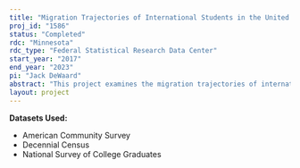 ```yaml
---
title: "Migration Trajectories of International Students in the United States"
proj_id: "1586"
status: "Completed"
rdc: "Minnesota"
rdc_type: "Federal Statistical Research Data Center"
start_year: "2017"
end_year: "2023"
pi: "Jack DeWaard"
abstract: "This project examines the migration trajectories of international students in the United States, using a combination of restricted-use data from the National Survey of College Graduates, the American Community Survey, and the Decennial Census long form. The research addresses two sets of questions. First, what are the patterns of international students’ spatial mobility within the United States, and what explains these patterns? Second, what are the patterns of migration status trajectories for international students in the United States, and what are the consequences of these patterns? The project will generate estimates for the likelihood that international students would move out of the location where they get the first U.S. degrees, and will examine how different contextual characteristics are associated with the likelihood of moving. Additionally, the research will examine the types of educational, spatial, and visa type trajectories that international students experienced while in the United States. These findings will help answer several important lingering questions concerning the retention of international students in places as well as the duration and steps involved in their migration experiences."
layout: project
---
```


**Datasets Used:**

  - American Community Survey 
  - Decennial Census 
  - National Survey of College Graduates 

